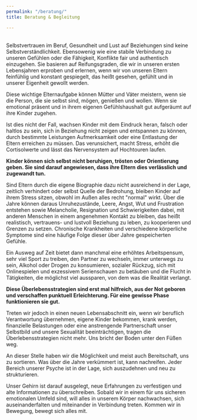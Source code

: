 ```yaml
---
permalink: "/beratung/"
title: Beratung & Begleitung

---
```

<br> Selbstvertrauen im Beruf, Gesundheit und Lust auf Beziehungen sind keine Selbstverständlichkeit. Ebensowenig wie eine stabile Verbindung zu unseren Gefühlen oder die Fähigkeit, Konflikte fair und authentisch einzugehen. Sie basieren auf Reifungsgraden, die wir in unseren ersten Lebensjahren erproben und erlernen, wenn wir von unseren Eltern feinfühlig und konstant gespiegelt, das heißt gesehen, gefühlt und in unserer Eigenheit gewollt werden.

Diese wichtige Elternaufgabe können Mütter und Väter meistern, wenn sie die Person, die sie selbst sind, mögen, genießen und wollen. Wenn sie emotional präsent und in ihrem eigenen Gefühlshaushalt gut aufgeräumt auf ihre Kinder zugehen.

Ist dies nicht der Fall, wachsen Kinder mit dem Eindruck heran, falsch oder haltlos zu sein, sich in Beziehung nicht zeigen und entspannen zu können, durch bestimmte Leistungen Aufmerksamkeit oder eine Entlastung der Eltern erreichen zu müssen. Das verunsichert, macht Stress, erhöht die Cortisolwerte und lässt das Nervensystem auf Hochtouren laufen.

**Kinder können sich selbst nicht beruhigen, trösten oder Orientierung geben. Sie sind darauf angewiesen, dass ihre Eltern dies verlässlich und zugewandt tun.**

Sind Eltern durch die eigene Biographie dazu nicht ausreichend in der Lage, zeitlich verhindert oder selbst Quelle der Bedrohung, bleiben Kinder auf ihrem Stress sitzen, obwohl im Außen alles recht "normal" wirkt. Über die Jahre können daraus Unruhezustände, Leere, Angst, Wut und Frustration entstehen sowie Melancholie, Resignation und Schwierigkeiten dabei, mit anderen Menschen in einem angenehmen Kontakt zu bleiben, das heißt realistisch, vertrauens- und lustvoll Beziehung zu leben, zu kooperieren und Grenzen zu setzen. Chronische Krankheiten und verschiedene körperliche Symptome sind eine häufige Folge dieser über Jahre gespeicherten Gefühle.

Ein Ausweg auf Zeit bietet dann manchmal eine erhöhtes Arbeitspensum, sehr viel Sport zu treiben, den Partner zu wechseln, immer unterwegs zu sein, Alkohol oder Drogen zu konsumieren, sozialer Rückzug, sich mit Onlinespielen und exzessivem Serienschauen zu betäuben und die Flucht in Tätigkeiten, die möglichst viel aussparen, von dem was die Realität verlangt.

**Diese Überlebensstrategien sind erst mal hilfreich, aus der Not geboren und verschaffen punktuell Erleichterung. Für eine gewisse Phase funktionieren sie gut.**

Treten wir jedoch in einen neuen Lebensabschnitt ein, wenn wir beruflich Verantwortung übernehmen, eigene Kinder bekommen, krank werden, finanzielle Belastungen oder eine anstrengende Partnerschaft unser Selbstbild und unsere Sexualität beeinträchtigen, tragen die Überlebensstrategien nicht mehr. Uns bricht der Boden unter den Füßen weg.

An dieser Stelle haben wir die Möglichkeit und meist auch Bereitschaft, uns zu sortieren. Was über die Jahre verkümmert ist, kann nachreifen. Jeder Bereich unserer Psyche ist in der Lage, sich auszudehnen und neu zu strukturieren.

Unser Gehirn ist darauf ausgelegt, neue Erfahrungen zu verfestigen und alte Informationen zu überschreiben. Sobald wir in einem für uns sicheren emotionalen Umfeld sind, will alles in unserem Körper nachwachsen, sich auseinanderfalten und miteinander in Verbindung treten. Kommen wir in Bewegung, bewegt sich alles mit.